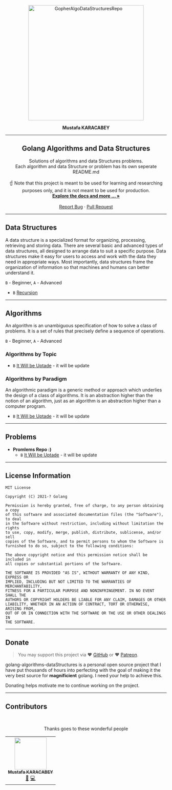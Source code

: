 <p align="center"><img alt="GopherAlgoDataStructuresRepo" src="https://raw.githubusercontent.com/Mustafa-Karacabey/golang-algorithms-dataStructures/master/assets/images/Gophe.png" width="360"></p>

<p align="center"><b>Mustafa KARACABEY </b></p>

<hr>
<div align="center">
    <h2 align="center"> Golang Algorithms and Data Structures</h2>
    <p align="center">
    Solutions of algorithms and data Structures problems.<br> Each algorithm and data Structure or problem has its own seperate README.md 
    <br />
    <br>
☝ Note that this project is meant to be used for learning and researching purposes only, and it is not meant to be used for production.
    <br><a href="#"><strong>Explore the docs and more ... »</strong></a>
    <br />
    <br />
    <a href="https://github.com/Mustafa-Karacabey/golang-algorithms-dataStructures/issues">Report Bug</a>
    ·
    <a href="https://github.com/Mustafa-Karacabey/golang-algorithms-dataStructures/pulls">Pull Request</a>
  </p>
</div>

<hr>

## Data Structures

A data structure is a specialized format for organizing, processing, retrieving and storing data.
There are several basic and advanced types of data structures, all designed to arrange data to suit a specific purpose.
Data structures make it easy for users to access and work with the data they need in appropriate ways.
Most importantly, data structures frame the organization of information so that machines and humans can better understand it.

`B` - Beginner, `A` - Advanced

* `B` [Recursion](src/data-structures/recursion)


<hr>

## Algorithms

An algorithm is an unambiguous specification of how to solve a class of problems. It is
a set of rules that precisely define a sequence of operations.

`B` - Beginner, `A` - Advanced

### Algorithms by Topic

* `B` [It Will be Uptade](src/algorithms/math/bits) - it will be update


### Algorithms by Paradigm

An algorithmic paradigm is a generic method or approach which underlies the design of a class
of algorithms. It is an abstraction higher than the notion of an algorithm, just as an
algorithm is an abstraction higher than a computer program.

* `B` [It Will be Uptade](src/algorithms/math/bits) - it will be update


<hr>

## Problems

* **Promlems Repo :)**
    * `B` [It Will be Uptade](src/algorithms/math/bits) - it will be update

<hr>

## License Information

```
MIT License

Copyright (C) 2021-? Golang

Permission is hereby granted, free of charge, to any person obtaining a copy
of this software and associated documentation files (the "Software"), to deal
in the Software without restriction, including without limitation the rights
to use, copy, modify, merge, publish, distribute, sublicense, and/or sell
copies of the Software, and to permit persons to whom the Software is
furnished to do so, subject to the following conditions:

The above copyright notice and this permission notice shall be included in
all copies or substantial portions of the Software.

THE SOFTWARE IS PROVIDED "AS IS", WITHOUT WARRANTY OF ANY KIND, EXPRESS OR
IMPLIED, INCLUDING BUT NOT LIMITED TO THE WARRANTIES OF MERCHANTABILITY,
FITNESS FOR A PARTICULAR PURPOSE AND NONINFRINGEMENT. IN NO EVENT SHALL THE
AUTHORS OR COPYRIGHT HOLDERS BE LIABLE FOR ANY CLAIM, DAMAGES OR OTHER
LIABILITY, WHETHER IN AN ACTION OF CONTRACT, TORT OR OTHERWISE, ARISING FROM,
OUT OF OR IN CONNECTION WITH THE SOFTWARE OR THE USE OR OTHER DEALINGS IN
THE SOFTWARE.
```

<hr>

## Donate

> You may support this project via ❤️️ [GitHub]() or ❤️️ [Patreon]().

golang-algorithms-dataStructures is a personal open source project that I have put thousands of hours into perfecting with the
goal of making it the very best source  for **magnificient** golang. I need your help to achieve this.

Donating  helps
motivate me to continue working on the project.



<hr>

## Contributors

<br>
<p align="center">Thanks goes to these wonderful people</p> 

<!-- ALL-CONTRIBUTORS-LIST:START - Do not remove or modify this section -->
<!-- markdownlint-disable -->
<table>
  <tr>
    <td align="center"><a href="https://github.com/Mustafa-Karacabey">
        <img src="https://raw.githubusercontent.com/Mustafa-Karacabey/golang-algorithms-dataStructures/master/assets/images/Gophe.png" width="100px">
        <br />
        <sub>
        <b>Mustafa KARACABEY</b></sub>
        </a><br /> <a href="https://github.com/Mustafa-Karacabey" title="Follow Me">🧑</a>
        <a href="https://github.com/Mustafa-Karacabey/golang-algorithms-dataStructures/commits?author=Mustafa-Karacabey" title="Code">💻</a>
    </td>
  </tr>

</table>